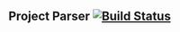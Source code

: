 ## Project Parser [![Build Status](https://travis-ci.org/wk-j/project-parser.svg?branch=master)](https://travis-ci.org/wk-j/project-parser)